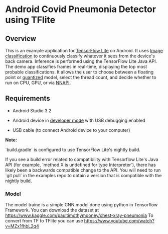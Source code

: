 # Android Covid Pneumonia Detector using TFlite 

## Overview

This is an example application for [TensorFlow Lite](https://tensorflow.org/lite)
on Android. It uses
[Image classification](https://www.tensorflow.org/lite/models/image_classification/overview)
to continuously classify whatever it sees from the device's back camera.
Inference is performed using the TensorFlow Lite Java API. The demo app
classifies frames in real-time, displaying the top most probable
classifications. It allows the user to choose between a floating point or
[quantized](https://www.tensorflow.org/lite/performance/post_training_quantization)
model, select the thread count, and decide whether to run on CPU, GPU, or via
[NNAPI](https://developer.android.com/ndk/guides/neuralnetworks).


## Requirements

*   Android Studio 3.2 

*   Android device in
    [developer mode](https://developer.android.com/studio/debug/dev-options)
    with USB debugging enabled

*   USB cable (to connect Android device to your computer)


<aside class="note"><b>Note:</b><p>`build.gradle` is configured to use
TensorFlow Lite's nightly build.</p><p>If you see a build error related to
compatibility with Tensorflow Lite's Java API (for example, `method X is
undefined for type Interpreter`), there has likely been a backwards compatible
change to the API. You will need to run `git pull` in the examples repo to
obtain a version that is compatible with the nightly build.</p></aside>

### Model 

The model traine is a simple CNN model done using python in Tensorflow Framework.
You can download the dataset at https://www.kaggle.com/paultimothymooney/chest-xray-pneumonia
To convert from TF to TFlite you can use https://www.youtube.com/watch?v=MZx1fhbL2q4


